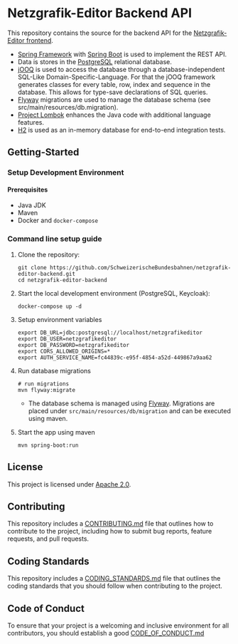 # Netzgrafik-Editor Backend API

This repository contains the source for the backend API for the [Netzgrafik-Editor frontend](https://github.com/SchweizerischeBundesbahnen/netzgrafik-editor-frontend).

- [Spring Framework](https://spring.io/projects/spring-framework)
  with [Spring Boot](https://spring.io/projects/spring-boot) is used to implement the REST API.
- Data is stores in the [PostgreSQL](https://www.postgresql.org) relational database.
- [jOOQ](https://www.jooq.org/) is used to access the database through a database-independent
  SQL-Like Domain-Specific-Language. For that the jOOQ framework generates classes for every table,
  row, index and sequence in the database. This allows for type-save declarations of SQL queries.
- [Flyway](https://flywaydb.org/) migrations are used to manage the database schema (see
  src/main/resources/db.migration).
- [Project Lombok](https://projectlombok.org/) enhances the Java code with additional language
  features.
- [H2](https://www.h2database.com/html/main.html) is used as an in-memory database for end-to-end
  integration tests.


## Getting-Started

### Setup Development Environment

#### Prerequisites

- Java JDK
- Maven
- Docker and `docker-compose`


### Command line setup guide

1. Clone the repository:
   ```shell
   git clone https://github.com/SchweizerischeBundesbahnen/netzgrafik-editor-backend.git
   cd netzgrafik-editor-backend
   ```

1. Start the local development environment (PostgreSQL, Keycloak):
   ```shell
   docker-compose up -d
   ```

1. Setup environment variables
   ```shell
   export DB_URL=jdbc:postgresql://localhost/netzgrafikeditor
   export DB_USER=netzgrafikeditor
   export DB_PASSWORD=netzgrafikeditor
   export CORS_ALLOWED_ORIGINS=*
   export AUTH_SERVICE_NAME=fc44839c-e95f-4854-a52d-449867a9aa62
   ```

1. Run database migrations
   ```shell
   # run migrations
   mvn flyway:migrate
   ```
   - The database schema is managed using [Flyway](https://flywaydb.org/). Migrations are placed
under `src/main/resources/db/migration` and can be executed using maven.

1. Start the app using maven
   ```shell
   mvn spring-boot:run
   ```

## License

This project is licensed under [Apache 2.0](LICENSE).

## Contributing

This repository includes a [CONTRIBUTING.md](CONTRIBUTING.md) file that outlines how to contribute to the project, including how to submit bug reports, feature requests, and pull requests.

## Coding Standards

This repository includes a [CODING_STANDARDS.md](CODING_STANDARDS.md) file that outlines the coding standards that you should follow when contributing to the project.

## Code of Conduct

To ensure that your project is a welcoming and inclusive environment for all contributors, you should establish a good [CODE_OF_CONDUCT.md](CODE_OF_CONDUCT.md)

